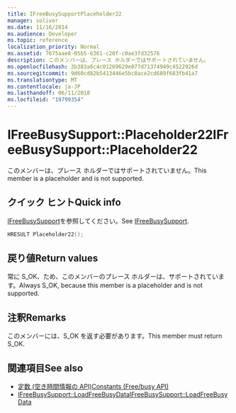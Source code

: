 ```yaml
---
title: IFreeBusySupportPlaceholder22
manager: soliver
ms.date: 11/16/2014
ms.audience: Developer
ms.topic: reference
localization_priority: Normal
ms.assetid: 7675aae8-05b5-6361-c20f-c0ae3fd32576
description: このメンバーは、プレース ホルダーではサポートされていません。
ms.openlocfilehash: 3b383a6c4c01269629e077d71374949c4522926d
ms.sourcegitcommit: 9d60cd82b5413446e5bc8ace2cd689f683fb41a7
ms.translationtype: MT
ms.contentlocale: ja-JP
ms.lasthandoff: 06/11/2018
ms.locfileid: "19799354"
---
```

# <a name="ifreebusysupportplaceholder22"></a><span data-ttu-id="8d378-103">IFreeBusySupport::Placeholder22</span><span class="sxs-lookup"><span data-stu-id="8d378-103">IFreeBusySupport::Placeholder22</span></span>

<span data-ttu-id="8d378-104">このメンバーは、プレース ホルダーではサポートされていません。</span><span class="sxs-lookup"><span data-stu-id="8d378-104">This member is a placeholder and is not supported.</span></span>
  
## <a name="quick-info"></a><span data-ttu-id="8d378-105">クイック ヒント</span><span class="sxs-lookup"><span data-stu-id="8d378-105">Quick info</span></span>

<span data-ttu-id="8d378-106">[IFreeBusySupport](ifreebusysupport.md)を参照してください。</span><span class="sxs-lookup"><span data-stu-id="8d378-106">See [IFreeBusySupport](ifreebusysupport.md).</span></span>
  
```cpp
HRESULT Placeholder22();
```

## <a name="return-values"></a><span data-ttu-id="8d378-107">戻り値</span><span class="sxs-lookup"><span data-stu-id="8d378-107">Return values</span></span>

<span data-ttu-id="8d378-108">常に S_OK、ため、このメンバーのプレース ホルダーは、サポートされています。</span><span class="sxs-lookup"><span data-stu-id="8d378-108">Always S_OK, because this member is a placeholder and is not supported.</span></span>
  
## <a name="remarks"></a><span data-ttu-id="8d378-109">注釈</span><span class="sxs-lookup"><span data-stu-id="8d378-109">Remarks</span></span>

<span data-ttu-id="8d378-110">このメンバーには、S_OK を返す必要があります。</span><span class="sxs-lookup"><span data-stu-id="8d378-110">This member must return S_OK.</span></span>
  
## <a name="see-also"></a><span data-ttu-id="8d378-111">関連項目</span><span class="sxs-lookup"><span data-stu-id="8d378-111">See also</span></span>

- [<span data-ttu-id="8d378-112">定数 (空き時間情報の API)</span><span class="sxs-lookup"><span data-stu-id="8d378-112">Constants (Free/busy API)</span></span>](constants-free-busy-api.md) 
- [<span data-ttu-id="8d378-113">IFreeBusySupport::LoadFreeBusyData</span><span class="sxs-lookup"><span data-stu-id="8d378-113">IFreeBusySupport::LoadFreeBusyData</span></span>](ifreebusysupport-loadfreebusydata.md)

